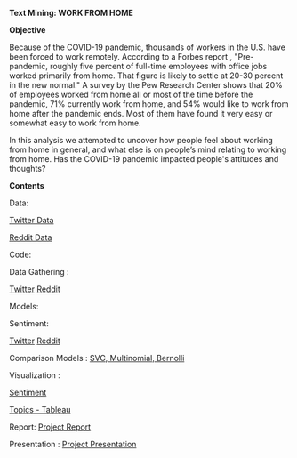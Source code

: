 **Text Mining: WORK FROM HOME**

**Objective**

Because of the COVID-19 pandemic, thousands of workers in the U.S. have been forced to work remotely. According to a Forbes report , "Pre-pandemic, roughly five percent of full-time employees with office jobs worked primarily from home. That figure is likely to settle at 20-30 percent in the new normal." A survey by the Pew Research Center  shows that 20% of employees worked from home all or most of the time before the pandemic, 71% currently work from home, and 54% would like to work from home after the pandemic ends. Most of them have found it very easy or somewhat easy to work from home.

In this analysis we attempted to uncover how people feel about working from home in general, and what else is on people’s mind relating to working from home. Has the COVID-19 pandemic impacted people's attitudes and thoughts?

**Contents**

Data: 

[Twitter Data](IST_736_Project/Final736Project_ALuina_BMadhavan_DChang_TTamilmani_Group_2/Code/Data/labeled/Twitter_Sentiment.csv)

[Reddit Data](IST_736_Project/Final736Project_ALuina_BMadhavan_DChang_TTamilmani_Group_2/Code/Data/labeled/Reddit_Sentiment.csv)

Code:

Data Gathering :

[Twitter](IST_736_Project/Final736Project_ALuina_BMadhavan_DChang_TTamilmani_Group_2/Code/Tweet_API_Datetime.py)
[Reddit](IST_736_Project/Final736Project_ALuina_BMadhavan_DChang_TTamilmani_Group_2/Code/RedditByMonth.py)

Models:

Sentiment: 

[Twitter](IST_736_Project/Final736Project_ALuina_BMadhavan_DChang_TTamilmani_Group_2/Code/Twitter_Sentiment.py)
[Reddit](IST_736_Project/Final736Project_ALuina_BMadhavan_DChang_TTamilmani_Group_2/Code/Reddit_Sentiment.py)

Comparison Models : [SVC, Multinomial, Bernolli](IST_736_Project/Final736Project_ALuina_BMadhavan_DChang_TTamilmani_Group_2/Code/RunModel.py)

Visualization : 

[Sentiment](IST_736_Project/Final736Project_ALuina_BMadhavan_DChang_TTamilmani_Group_2/Code/RunModel.py)

[Topics - Tableau](IST_736_Project/Final736Project_ALuina_BMadhavan_DChang_TTamilmani_Group_2/Code/LDA%20Results/Tableau-Topics.twb)

Report: [Project Report](IST_736_Project/Final736Project_ALuina_BMadhavan_DChang_TTamilmani_Group_2.docx)

Presentation : [Project Presentation](IST_736_Project/Final736Project_ALuina_BMadhavan_DChang_TTamilmani_Group_2/Presentations/Project%20Presentation.pptx)